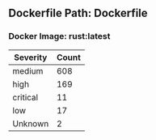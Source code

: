 ## Dockerfile Path: Dockerfile

### Docker Image: rust:latest
| Severity | Count |
|----------|-------|
| medium | 608 |
| high | 169 |
| critical | 11 |
| low | 17 |
| Unknown | 2 |